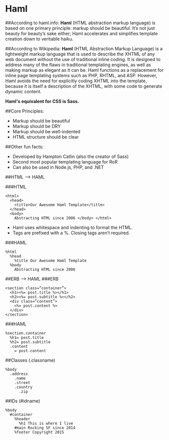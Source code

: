 # Haml

##According to haml.info: 
**Haml** (HTML abstraction markup language) is based on one primary principle: markup should be beautiful. It’s not just beauty for beauty’s sake either; Haml accelerates and simplifies template creation down to veritable haiku.

##According to Wikipedia:
**Haml** (HTML Abstraction Markup Language) is a lightweight markup language that is used to describe the XHTML of any web document without the use of traditional inline coding. It is designed to address many of the flaws in traditional templating engines, as well as making markup as elegant as it can be. Haml functions as a replacement for inline page templating systems such as PHP, RHTML, and ASP. However, Haml avoids the need for explicitly coding XHTML into the template, because it is itself a description of the XHTML, with some code to generate dynamic content.

**Haml's equivalent for CSS is Sass.**


##Core Principles:
* Markup should be beautiful
* Markup should be DRY
* Markup should be well-indented
* HTML structure should be clear

##Other fun facts:
* Developed by Hampton Catlin (also the creator of Sass)
* Second most popular templating language for RoR
* Can also be used in Node.js, PHP, and .NET 


##HTML --> HAML

###HTML
```
<html> 
  <head> 
    <title>Our Awesome Haml Template</title> 
  </head> 
  <body> 
    Abstracting HTML since 2006 </body> </html> 
```

* Haml uses whitespace and indenting to format the HTML.
* Tags are prefixed with a %. Closing tags aren’t required.


###HAML
```
%html 
  %head 
    %title Our Awesome Haml Template 
  %body 
    Abstracting HTML since 2006
```


##ERB --> HAML
###ERB
```
<section class=”container”>
  <h1><%= post.title %></h1>
  <h2><%= post.subtitle %></h2>
  <div class=”content”>
    <%= post.content %>
  </div>
</section>
```

###HAML
```
%section.container
  %h1= post.title
  %h2= post.subtitle
  .content
    = post.content
```

##Classes (.classname)
```
%body
  .address
    .name
    .street
    .country
      .zip
```

##IDs (#idname)
```
%body
  #container 
    %header
      %h1 This is where I live
    #main Rocking SF since 2014
    %footer Copyright 2015
```

